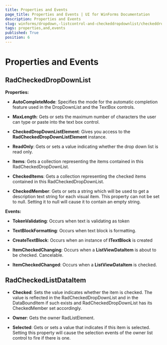 ```yaml
---
title: Properties and Events
page_title: Properties and Events | UI for WinForms Documentation
description: Properties and Events
slug: winforms/dropdown,-listcontrol-and-checkeddropdownlist/checkeddropdownlist/properties-and-events
tags: properties,and,events
published: True
position: 6
---
```


# Properties and Events
 
## RadCheckedDropDownList

__Properties:__

* __AutoCompleteMode__: Specifies the mode for the automatic completion feature used in the DropDownList and the TextBox controls.
            

* __MaxLength__: Gets or sets the maximum number of characters the user can type or paste into the text box control.
            

* __CheckedDropDownListElement__: Gives you access to the __RadCheckedDropDownListElement__ instance.
            

* __ReadOnly__: Gets or sets a value indicating whether the drop down list is read only.
            

* __Items__: Gets a collection representing the items contained in this RadCheckedDropDownList.
            

* __CheckedItems__: Gets a collection representing the checked items contained in this RadCheckedDropDownList.
            

* __CheckedMember__: Gets or sets a string which will be used to get a description text string for each visual item. This property can not be set to null. Setting it to null will cause it to contain an empty string.
            

__Events:__

* __TokenValidating__: Occurs when text is validating as token
            

* __TextBlockFormatting__: Occurs when text block is formatting.
            

* __CreateTextBlock__: Occurs when an instance of __ITextBlock__ is created
            

* __ItemCheckedChanging__: Occurs when a __ListViewDataItem__ is about to be checked. Cancelable.
            

* __ItemCheckedChanged__: Occurs when a __ListViewDataItem__ is checked.
            

## RadCheckedListDataItem

* __Checked__: Sets the value indicates whether the item is checked. The value is reflected in the RadCheckedDropDownList and in the DataBoundItem if such exists and RadCheckedDropDownList has its CheckedMember set accordingly.

* __Owner__: Gets the owner RadListElement.

* __Selected__: Gets or sets a value that indicates if this item is selected. Setting this property will cause the selection events of the owner list control to fire if there is one.
